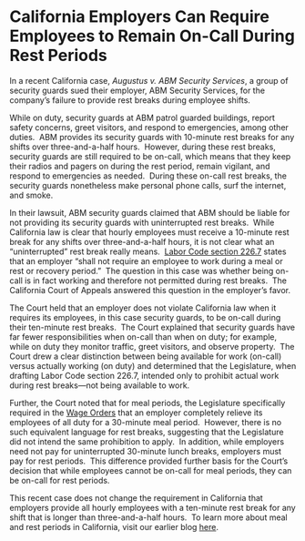 # California Employers Can Require Employees to Remain On-Call During Rest Periods

In a recent California case, _Augustus v. ABM Security Services_, a group of security guards sued their employer, ABM Security Services, for the company’s failure to provide rest breaks during employee shifts. 

While on duty, security guards at ABM patrol guarded buildings, report safety concerns, greet visitors, and respond to emergencies, among other duties.  ABM provides its security guards with 10-minute rest breaks for any shifts over three-and-a-half hours.  However, during these rest breaks, security guards are still required to be on-call, which means that they keep their radios and pagers on during the rest period, remain vigilant, and respond to emergencies as needed.  During these on-call rest breaks, the security guards nonetheless make personal phone calls, surf the internet, and smoke.

In their lawsuit, ABM security guards claimed that ABM should be liable for not providing its security guards with uninterrupted rest breaks.  While California law is clear that hourly employees must receive a 10-minute rest break for any shifts over three-and-a-half hours, it is not clear what an “uninterrupted” rest break really means.  [Labor Code section 226.7](https://leginfo.legislature.ca.gov/faces/codes_displaySection.xhtml?lawCode=LAB&amp;sectionNum=226.7.) states that an employer “shall not require an employee to work during a meal or rest or recovery period.”  The question in this case was whether being on-call is in fact working and therefore not permitted during rest breaks.  The California Court of Appeals answered this question in the employer’s favor.

The Court held that an employer does not violate California law when it requires its employees, in this case security guards, to be on-call during their ten-minute rest breaks.  The Court explained that security guards have far fewer responsibilities when on-call than when on duty; for example, while on duty they monitor traffic, greet visitors, and observe property.  The Court drew a clear distinction between being available for work (on-call) versus actually working (on duty) and determined that the Legislature, when drafting Labor Code section 226.7, intended only to prohibit actual work during rest breaks—not being available to work.

Further, the Court noted that for meal periods, the Legislature specifically required in the [Wage Orders](https://www.dir.ca.gov/iwc/wageorderindustries.htm) that an employer completely relieve its employees of all duty for a 30-minute meal period.  However, there is no such equivalent language for rest breaks, suggesting that the Legislature did not intend the same prohibition to apply.  In addition, while employers need not pay for uninterrupted 30-minute lunch breaks, employers must pay for rest periods.  This difference provided further basis for the Court’s decision that while employees cannot be on-call for meal periods, they can be on-call for rest periods.

This recent case does not change the requirement in California that employers provide all hourly employees with a ten-minute rest break for any shift that is longer than three-and-a-half hours.  To learn more about meal and rest periods in California, visit our earlier blog [here](/blog/2014/10/6/california-employment-law-faqs-rest-breaks-and-meal-periods).
